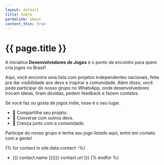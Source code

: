 ```yaml
---
layout: default
title: Sobre
permalink: about
content_thin: true
---
```


# {{ page.title }}

A iniciativa **Desenvolvedores de Jogos** é o ponto de encontro para quem cria jogos no Brasil!

Aqui, você encontra uma lista com projetos independentes nacionais, feita pra dar visibilidade aos devs e inspirar a comunidade.
Além disso, você pode participar do nosso grupo no WhatsApp, onde desenvolvedores trocam ideias, tiram dúvidas, pedem feedback e fazem contatos.

Se você faz ou gosta de jogos indie, esse é o seu lugar.

- 📌 Compartilhe seu projeto.
- 💬 Converse com outros devs.
- 🚀 Cresça junto com a comunidade.

Participe do nosso grupo e tenha seu jogo listado aqui, entre em contato com a gente!

{% for contact in site.data.contact -%}
- [{{ contact.name }}]({{ contact.url }})
{% endfor %}
